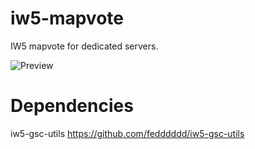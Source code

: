 # iw5-mapvote
IW5 mapvote for dedicated servers.

![Preview](https://raw.githubusercontent.com/callanb/iw5-mapvote/main/iw5-mapvote-preview.png)

# Dependencies
iw5-gsc-utils https://github.com/fedddddd/iw5-gsc-utils
